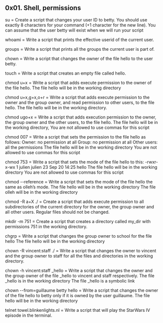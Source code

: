 ## 0x01. Shell, permissions

su = Create a script that changes your user ID to betty. You should use exactly 8 characters for your command (+1 character for the new line). You can assume that the user betty will exist when we will run your script

whoami = Write a script that prints the effective userid of the current user.

groups = Write a script that prints all the groups the current user is part of.

chown = Write a script that changes the owner of the file hello to the user betty.

touch = Write a script that creates an empty file called hello.

chmod u+x = Write a script that adds execute permission to the owner of the file hello. The file hello will be in the working directory

chmod u+x,g+x,o+r = Write a script that adds execute permission to the owner and the group owner, and read permission to other users, to the file hello. The file hello will be in the working directory.

chmod ugo+x = Write a script that adds execution permission to the owner, the group owner and the other users, to the file hello. The file hello will be in the working directory,  You are not allowed to use commas for this script

chmod 007 = Write a script that sets the permission to the file hello as follows:
Owner: no permission at all
Group: no permission at all
Other users: all the permissions
The file hello will be in the working directory You are not allowed to use commas for this script

chmod 753 = Write a script that sets the mode of the file hello to this:
-rwxr-x-wx 1 julien julien 23 Sep 20 14:25 hello
The file hello will be in the working directory
You are not allowed to use commas for this script

chmod --reference = Write a script that sets the mode of the file hello the same as olleh’s mode.
The file hello will be in the working directory
The file olleh will be in the working directory

chmod -R a+X ./ = Create a script that adds execute permission to all subdirectories of the current directory for the owner, the group owner and all other users. Regular files should not be changed.

mkdir -m 751 = Create a script that creates a directory called my_dir with permissions 751 in the working directory.

chgrp = Write a script that changes the group owner to school for the file hello
The file hello will be in the working directory

chown -R vincent:staff ./ = Write a script that changes the owner to vincent and the group owner to staff for all the files and directories in the working directory.

chown -h vincent:staff _hello = Write a script that changes the owner and the group owner of the file _hello to vincent and staff respectively.
The file _hello is in the working directory
The file _hello is a symbolic link

chown --from=guillaume betty hello = Write a script that changes the owner of the file hello to betty only if it is owned by the user guillaume.
The file hello will be in the working directory

telnet towel.blinkenlights.nl = Write a script that will play the StarWars IV episode in the terminal.
